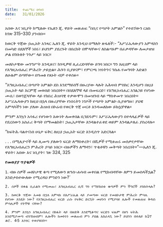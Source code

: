 ```yaml
---
title:  ተጨማሪ ሀሳብ
date:   31/01/2026
---
```


አበው እና ነቢያት ከሚለው የኤለን ጂ. ዋይት መጽሐፍ “በሲና የጣዖት አምልኮ” የተሰኘውን ርዕስ ከገጽ 315–330 ያንብቡ።

ከወርቅ ጥጃው ኃጢአት አንጻር ኤለን ጂ. ዋይት እንዲህ በማለት ጽፋለች:- “እሥራኤላውያን አምላክን በመካድ በደለኞች ነበሩ፣ ይህንም ያደረጉት በበረከት በሞላቸውና ለስልጣኑም በፈቃዳቸው ለመታዘዝ ቃል በገቡለት ንጉሥ ላይ ነበር።

መለኮታዊው መንግሥት እንዲጸና፣ ከሃዲዎቹ ሊፈረድባቸው ይገባ ነበር። ግን እዚህም ላይ የእግዚአብሔር ምሕረት ታይቷል። ሕጉን ቢያፀናም፣ የምርጫ ነፃነትንና ንስሐ የመግባት እድልን ለሁሉም ሰጣቸው። በዓመፅ የጸኑት ብቻ ተቀሰፉ።

“እግዚአብሔር በጣዖት አምልኮ ደስ እንደማይሰኝ በዙሪያው ላሉት አሕዛብ ምስክር እንዲሆን በዚህ ኃጢአት ላይ እርምጃ መወሰድ ነበረበት። በበደለኞቹ ላይ በመፍረድ፣ የእግዚአብሔር አገልጋይ የሆነው ሙሴ፣ በወንጀላቸው ላይ የከበረ ሕዝባዊ ተቃውሞን በመዝገብ ላይ ማስቀመጥ ነበረበት። እሥራኤላውያን ከዚህ በኋላ በዙሪያቸው የነበሩትን ነገዶች የጣዖት አምልኮ ሲያወግዙ፣ ያህዌ አምላካችን ነው ያለው ሕዝብ በኮሬብ የወርቅ ጥጃ ሠርቶ እንዳመለከው ይከሷቸዋል።

ምንም እንኳን አሳፋሪ የሆነውን እውነት ለመቀበል ቢገደዱም፣ እሥራኤላውያን በተላላፊዎች ላይ የደረሰውን አስፈሪ ቅጣት በማመልከት፣ ኃጢአታቸው እንዳልተፈቀደ ወይም እንዳልታለፈ ያስረዳሉ።

“ከፍትሕ ባልተናነሰ ሁኔታ ፍቅር ለዚህ ኃጢአት ፍርድ እንዲሰጥ አድርጓል።

. . . በሚሊዮኖች ላይ ሊመጣ ያለውን ፍርድ ለማስቀረት፣ በሺዎች የሚቆጠሩ መሰቃየታቸው የእግዚአብሔርን ምሕረት ያሳይ ነበር። ብዙዎችን ለማዳን፣ ጥቂቶቹን መቅጣት ነበረበት።”—ኤለን ጂ. ዋይት፣ አበው እና ነቢያት፣ ገጽ 324, 325



**የመወያያ ጥያቄዎች**



`1`. ብዙ ሰዎች መለኮታዊ ቁጣ የሚለውን ጽንሰ-ሐሳብ መቀበል የሚከብዳቸው ለምን ይመስላችኋል? እንድታስተውለው የሚረዳህ ምንድን ነው?`

`2. ሰዎች በቀል ሲፈልጉ የሚመጡ፣ እግዚአብሔር ሲሻ ግን የማይከሰቱ ቁጣዎች ምን ችግሮች ያስከትላሉ?`

`3. ከወርቅ ጥጃው አመፅ በኋላ አምላክ በእሥራኤል ላይ ያመጣው ፍርድ የመለኮታዊ ምሕረት ምሳሌ የሆነው እንዴት ነው? የእግዚአብሔር ፍርድ ራሱ የፍቅር ድርጊት መሆኑን የሚያሳዩ ሌሎች የመጽሐፍ ቅዱስ ምሳሌዎች የትኞቹ ናቸው?`

`4. ምንም እንኳን እግዚአብሔር በክፋት ላይ በጽድቅ እንደሚቆጣና ፍርድን ፍጹም በሆነ ፍትሕ እንደሚያመጣ ብንገነዘብም፣ ሌሎችን ከመኮነን መቆጠብ ምን ያህል አስፈላጊ ነው? ይህንን በተለይ ከ1ኛ ቆሮ. 4፡5 አንፃር ተወያዩበት።`